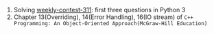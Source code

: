 1. Solving [weekly-contest-311](https://leetcode.com/contest/weekly-contest-311/): first three questions in Python 3
2. Chapter 13(Overriding), 14(Error Handling), 16(IO stream) of `C++ Programming: An Object-Oriented Approach(McGraw-Hill Education)`
